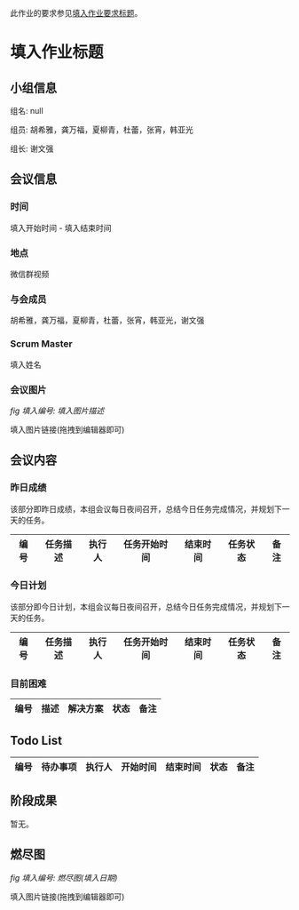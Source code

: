 此作业的要求参见[填入作业要求标题](填入作业要求链接)。

# 填入作业标题

## 小组信息

组名: null

组员: 胡希雅，龚万福，夏柳青，杜蕾，张宵，韩亚光

组长: 谢文强

## 会议信息

### 时间

填入开始时间 - 填入结束时间

### 地点

微信群视频

### 与会成员

胡希雅，龚万福，夏柳青，杜蕾，张宵，韩亚光，谢文强

### Scrum Master

填入姓名

### 会议图片

*fig 填入编号: 填入图片描述*

填入图片链接(拖拽到编辑器即可)

## 会议内容

### 昨日成绩

该部分即昨日成绩，本组会议每日夜间召开，总结今日任务完成情况，并规划下一天的任务。

|编号|任务描述|执行人|任务开始时间|结束时间|任务状态|备注|
|---|-------|-----|----------|-------|--------|---|

### 今日计划

该部分即今日计划，本组会议每日夜间召开，总结今日任务完成情况，并规划下一天的任务。

|编号|任务描述|执行人|任务开始时间|结束时间|任务状态|备注|
|---|-------|-----|----------|--------|--------|---|

### 目前困难

|编号|描述|解决方案|状态|备注|
|---|----|-------|---|---|

## Todo List

|编号|待办事项|执行人|开始时间|结束时间|状态|备注|
|---|-------|-----|--------|------|---|----|

## 阶段成果

暂无。

## 燃尽图

*fig 填入编号: 燃尽图(填入日期)*

填入图片链接(拖拽到编辑器即可)

